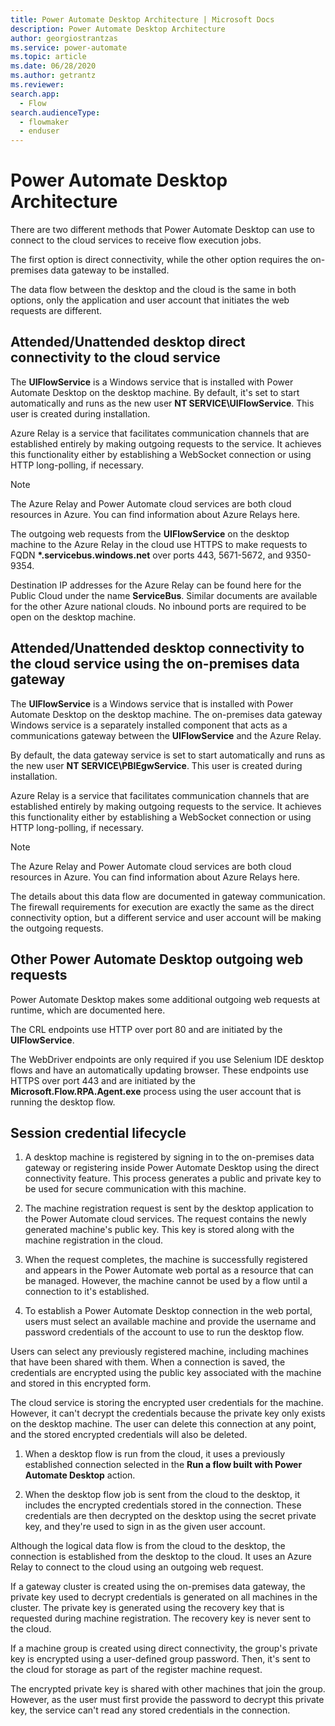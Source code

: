 ```yaml
---
title: Power Automate Desktop Architecture | Microsoft Docs
description: Power Automate Desktop Architecture
author: georgiostrantzas
ms.service: power-automate
ms.topic: article
ms.date: 06/28/2020
ms.author: getrantz
ms.reviewer:
search.app: 
  - Flow
search.audienceType: 
  - flowmaker
  - enduser
---
```


# Power Automate Desktop Architecture

There are two different methods that Power Automate Desktop can use to connect to the cloud services to receive flow execution jobs. 

The first option is direct connectivity, while the other option requires the on-premises data gateway to be installed.

The data flow between the desktop and the cloud is the same in both options, only the application and user account that initiates the web requests are different. 

## Attended/Unattended desktop direct connectivity to the cloud service 

The **UIFlowService** is a Windows service that is installed with Power Automate Desktop on the desktop machine. By default, it's set to start automatically and runs as the new user **NT SERVICE\UIFlowService**. This user is created during installation. 

Azure Relay is a service that facilitates communication channels that are established entirely by making outgoing requests to the service. It achieves this functionality either by establishing a WebSocket connection or using HTTP long-polling, if necessary. 

> [!NOTE]
> The Azure Relay and Power Automate cloud services are both cloud resources in Azure. You can find information about Azure Relays here.

The outgoing web requests from the **UIFlowService** on the desktop machine to the Azure Relay in the cloud use HTTPS to make requests to FQDN **\*.servicebus.windows.net** over ports 443, 5671-5672, and 9350-9354. 

Destination IP addresses for the Azure Relay can be found here for the Public Cloud under the name **ServiceBus**. Similar documents are available for the other Azure national clouds. No inbound ports are required to be open on the desktop machine. 

##  Attended/Unattended desktop connectivity to the cloud service using the on-premises data gateway 

The **UIFlowService** is a Windows service that is installed with Power Automate Desktop on the desktop machine. The on-premises data gateway Windows service is a separately installed component that acts as a communications gateway between the **UIFlowService** and the Azure Relay. 

By default, the data gateway service is set to start automatically and runs as the new user **NT SERVICE\PBIEgwService**. This user is created during installation. 

Azure Relay is a service that facilitates communication channels that are established entirely by making outgoing requests to the service. It achieves this functionality either by establishing a WebSocket connection or using HTTP long-polling, if necessary. 

> [!NOTE]
> The Azure Relay and Power Automate cloud services are both cloud resources in Azure. You can find information about Azure Relays here.

The details about this data flow are documented in gateway communication. The firewall requirements for execution are exactly the same as the direct connectivity option, but a different service and user account will be making the outgoing requests.

## Other Power Automate Desktop outgoing web requests 

Power Automate Desktop makes some additional outgoing web requests at runtime, which are documented here. 

The CRL endpoints use HTTP over port 80 and are initiated by the **UIFlowService**. 

The WebDriver endpoints are only required if you use Selenium IDE desktop flows and have an automatically updating browser. These endpoints use HTTPS over port 443 and are initiated by the **Microsoft.Flow.RPA.Agent.exe** process using the user account that is running the desktop flow. 

## Session credential lifecycle

1. A desktop machine is registered by signing in to the on-premises data gateway or registering inside Power Automate Desktop using the direct connectivity feature. This process generates a public and private key to be used for secure communication with this machine. 

1. The machine registration request is sent by the desktop application to the Power Automate cloud services. The request contains the newly generated machine's public key. This key is stored along with the machine registration in the cloud. 

1. When the request completes, the machine is successfully registered and appears in the Power Automate web portal as a resource that can be managed. However, the machine cannot be used by a flow until a connection to it's established. 

1. To establish a Power Automate Desktop connection in the web portal, users must select an available machine and provide the username and password credentials of the account to use to run the desktop flow. 

  Users can select any previously registered machine, including machines that have been shared with them. When a connection is saved, the credentials are encrypted using the public key associated with the machine and stored in this encrypted form. 

  The cloud service is storing the encrypted user credentials for the machine. However, it can't decrypt the credentials because the private key only exists on the desktop machine. The user can delete this connection at any point, and the stored encrypted credentials will also be deleted. 

1. When a desktop flow is run from the cloud, it uses a previously established connection selected in the **Run a flow built with Power Automate Desktop**  action. 

1. When the desktop flow job is sent from the cloud to the desktop, it includes the encrypted credentials stored in the connection. These credentials are then decrypted on the desktop using the secret private key, and they're used to sign in as the given user account.  

Although the logical data flow is from the cloud to the desktop, the connection is established from the desktop to the cloud. It uses an Azure Relay to connect to the cloud using an outgoing web request.

If a gateway cluster is created using the on-premises data gateway, the private key used to decrypt credentials is generated on all machines in the cluster. The private key is generated using the recovery key that is requested during machine registration. The recovery key is never sent to the cloud. 

If a machine group is created using direct connectivity, the group's private key is encrypted using a user-defined group password. Then, it's sent to the cloud for storage as part of the register machine request. 

The encrypted private key is shared with other machines that join the group. However, as the user must first provide the password to decrypt this private key, the service can't read any stored credentials in the connection.